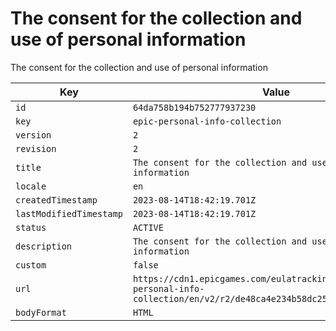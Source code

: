 # The consent for the collection and use of personal information

The consent for the collection and use of personal information

| Key | Value |
| --- | ----- |
| `id` | `64da758b194b752777937230` |
| `key` | `epic-personal-info-collection` |
| `version` | `2` |
| `revision` | `2` |
| `title` | `The consent for the collection and use of personal information` |
| `locale` | `en` |
| `createdTimestamp` | `2023-08-14T18:42:19.701Z` |
| `lastModifiedTimestamp` | `2023-08-14T18:42:19.701Z` |
| `status` | `ACTIVE` |
| `description` | `The consent for the collection and use of personal information` |
| `custom` | `false` |
| `url` | `https://cdn1.epicgames.com/eulatracking-download/epic-personal-info-collection/en/v2/r2/de48ca4e234b58dc25830a470751095f.pdf` |
| `bodyFormat` | `HTML` |
